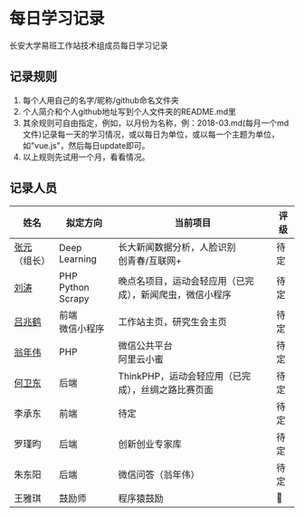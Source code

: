 ﻿# 每日学习记录

长安大学易班工作站技术组成员每日学习记录

## 记录规则

1. 每个人用自己的名字/昵称/github命名文件夹
2. 个人简介和个人github地址写到个人文件夹的README.md里
3. 其余规则可自由指定，例如，以月份为名称，例：2018-03.md(每月一个md文件)记录每一天的学习情况，或以每日为单位，或以每一个主题为单位，如"vue.js"，然后每日update即可。
4. 以上规则先试用一个月，看看情况。


## 记录人员

| 姓名 | 拟定方向 | 当前项目 | 评级 |
| --- | --- | --- | --- |
| [张元](https://github.com/zhangyuan1997)（组长） | Deep Learning | 长大新闻数据分析，人脸识别 <br>创青春/互联网+ | 待定 |
| [刘涛](https://github.com/chdliutao) | PHP <br> Python <br>Scrapy|晚点名项目，运动会轻应用（已完成），新闻爬虫，微信小程序 | 待定 |
| [吕兆鹤](https://github.com/lvzhaohe) | 前端 <br>微信小程序 | 工作站主页，研究生会主页 | 待定 |
| [翁年伟](https://github.com/111ANY) | PHP | 微信公共平台<br>阿里云小蜜 | 待定 |
| [何卫东](https://github.com/WakxHWD) | 后端 | ThinkPHP，运动会轻应用（已完成），丝绸之路比赛页面 | 待定 |
| 李承东 | 前端 | 待定 | 待定 |
| 罗瑾昀 | 后端 | 创新创业专家库 | 待定 |
| 朱东阳 | 后端 | 微信问答（翁年伟） | 待定 |
| 王雅琪 | 鼓励师 | 程序猿鼓励 | 💯 |




